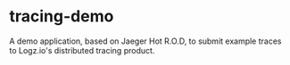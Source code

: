 # tracing-demo
A demo application, based on Jaeger Hot R.O.D, to submit example traces to Logz.io's distributed tracing product.
